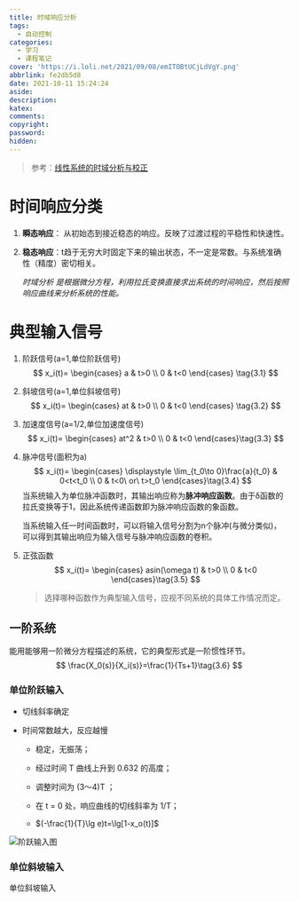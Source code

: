 ```yaml
---
title: 时域响应分析
tags:
  - 自动控制
categories:
  - 学习
  - 课程笔记
cover: 'https://i.loli.net/2021/09/08/emITOBtUCjLdVgY.png'
abbrlink: fe2db5d8
date: 2021-10-11 15:24:24
aside:
description:
katex:
comments:
copyright:
password:
hidden:
---
```


> 参考：[线性系统的时域分析与校正](http://mypage.just.edu.cn/_upload/article/files/2b/a6/1293c58149ed88fbbb90afec835d/91678a33-3de0-4889-8641-d6619a057df6.pdf)

# 时间响应分类

1. **瞬态响应**： 从初始态到接近稳态的响应。反映了过渡过程的平稳性和快速性。 

2. **稳态响应**：t趋于无穷大时固定下来的输出状态，不一定是常数。与系统准确性（精度）密切相关。

   *时域分析 是根据微分方程，利用拉氏变换直接求出系统的时间响应，然后按照响应曲线来分析系统的性能。*

# 典型输入信号

1. 阶跃信号(a=1,单位阶跃信号)
   $$
   x_i(t)=
   \begin{cases}
   a & t>0 \\
   0 & t<0
   \end{cases}
   \tag{3.1}
   $$
   
2. 斜坡信号(a=1,单位斜坡信号)
   $$
   x_i(t)=
   \begin{cases}
   at & t>0 \\
   0 & t<0
   \end{cases}
   \tag{3.2}
   $$
   
3. 加速度信号(a=1/2,单位加速度信号)
   $$
   x_i(t)=
   \begin{cases}
   at^2 & t>0 \\
   0 & t<0
   \end{cases}\tag{3.3}
   $$

4. 脉冲信号(面积为a)
   $$
   x_i(t)=
   \begin{cases}
   \displaystyle
   \lim_{t_0\to 0}\frac{a}{t_0} & 0<t<t_0 \\
   0 & t<0\ or\ t>t_0
   \end{cases}\tag{3.4}
   $$
   当系统输入为单位脉冲函数时，其输出响应称为**脉冲响应函数**。由于δ函数的拉氏变换等于1，因此系统传递函数即为脉冲响应函数的象函数。

   当系统输入任一时间函数时，可以将输入信号分割为n个脉冲(与微分类似)，可以得到其输出响应为输入信号与脉冲响应函数的卷积。

5. 正弦函数
   $$
   x_i(t)=
   \begin{cases}
   asin(\omega t) & t>0 \\
   0 & t<0
   \end{cases}\tag{3.5}
   $$

   > 选择哪种函数作为典型输入信号，应视不同系统的具体工作情况而定。

## 一阶系统

能用能够用一阶微分方程描述的系统，它的典型形式是一阶惯性环节。
$$
\frac{X_0(s)}{X_i(s)}=\frac{1}{Ts+1}\tag{3.6}
$$
### 单位阶跃输入

* 切线斜率确定

* 时间常数越大，反应越慢

  * 稳定，无振荡；

  * 经过时间 T 曲线上升到 0.632 的高度；

  * 调整时间为 (3～4)T ；

  * 在 t = 0 处，响应曲线的切线斜率为 1/T；

  * $(-\frac{1}{T}\lg e)t=\lg[1-x_o(t)]$

    

![阶跃输入图](https://i.loli.net/2021/10/11/xdTI3VfwEqLsvDM.png)

### 单位斜坡输入

单位斜坡输入
